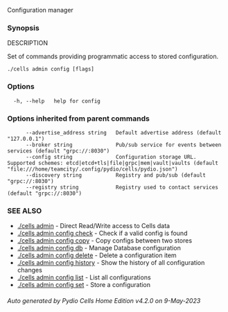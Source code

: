 Configuration manager

### Synopsis


DESCRIPTION

  Set of commands providing programmatic access to stored configuration.



```
./cells admin config [flags]
```

### Options

```
  -h, --help   help for config
```

### Options inherited from parent commands

```
      --advertise_address string   Default advertise address (default "127.0.0.1")
      --broker string              Pub/sub service for events between services (default "grpc://:8030")
      --config string              Configuration storage URL. Supported schemes: etcd|etcd+tls|file|grpc|mem|vault|vaults (default "file:///home/teamcity/.config/pydio/cells/pydio.json")
      --discovery string           Registry and pub/sub (default "grpc://:8030")
      --registry string            Registry used to contact services (default "grpc://:8030")
```

### SEE ALSO

* [./cells admin](./cells-admin)	 - Direct Read/Write access to Cells data
* [./cells admin config check](./cells-admin-config-check)	 - Check if a valid config is found
* [./cells admin config copy](./cells-admin-config-copy)	 - Copy configs between two stores
* [./cells admin config db](./cells-admin-config-db)	 - Manage Database configuration
* [./cells admin config delete](./cells-admin-config-delete)	 - Delete a configuration item
* [./cells admin config history](./cells-admin-config-history)	 - Show the history of all configuration changes
* [./cells admin config list](./cells-admin-config-list)	 - List all configurations
* [./cells admin config set](./cells-admin-config-set)	 - Store a configuration

###### Auto generated by Pydio Cells Home Edition v4.2.0 on 9-May-2023
